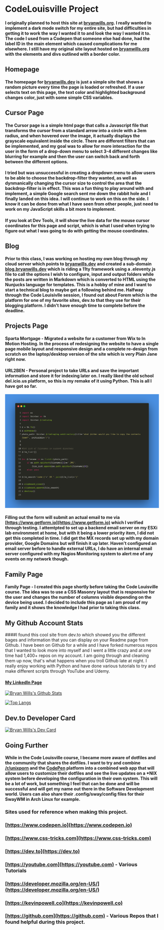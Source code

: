 # CodeLouisville Project

#### I originally planned to host this site at [bryanwills.org](https://bryanwills.org). I really wanted to implement a dark mode switch for my entire site, but had difficulties in getting it to work the way I wanted it to and look the way I wanted it to. The code I used from a Codepen that someone else had done, had the label ID in the main element which caused complications for me elsewhere. I still have my original site layout hosted on [bryanwills.org](https://bryanwills.org) with the elements and divs outlined with a border color.

## Homepage

#### The homepage for [bryanwills.dev](https://bryanwills.dev) is just a simple site that shows a random picture every time the page is loaded or refreshed. If a user selects text on this page, the text color and highlighted background changes color, just with some simple CSS variables.

## Cursor Page

#### The Cursor page is a simple html page that calls a Javascript file that transforms the cursor from a standard arrow into a circle with a 3em radius, and when hovered over the image, it actually displays the grayscale equivalent inside the circle. There are different filters that can be implemented, and my goal was to allow for more interaction for the user in the form of a drop-down menu to select 3-4 different changes like blurring for example and then the user can switch back and forth between the different options. 

#### I tried but was unsuccessful in creating a dropdown menu to allow users to be able to choose the backdrop-filter they wanted, as well as dynmanically changing the cursor size to control the area that the backdrop-filter is in effect. This was a fun thing to play around with and implement, a simple Google search sent me down the rabbit hole and I finally landed on this idea. I will continue to work on this on the side. I know it can be done from what I have seen from other people, just need to work on my JavaScript skills a bit more to implement.

#### If you look at Dev Tools, it will show the live data for the mouse cursor coordinates for this page and script, which is what I used when trying to figure out what I was going to do with getting the mouse coordinates.

## Blog
#### Prior to this class, I was working on hosting my own blog through my cloud server which points to [bryanwills.dev](https://bryanwills.dev) and created a sub-domain [blog.bryanwills.dev](https://blog.bryanwills.dev) which is riding a 11ty framework using a .eleventy.js file to call the options I wish to configure, input and output folders while the posts are written in Markdown which is converted to HTML using the Nunjucks language for templates. This is a hobby of mine and I want to start a technical blog to maybe get a following behind me. Halfway through the Code Louisivlle session, I found out about Forem which is the platform for one of my favorite sites, dev.to that they use for their blogging platform. I didn't have enough time to complete before the deadline.

## Projects Page
#### Sparta Mortgage - Migrated a website for a customer from Wix to In Motion Hosting. In the process of redesigning the website to have a single page mobile layout and responsive design and a complete re-design from scratch on the laptop/desktop version of the site which is very Plain Jane right now.

#### URL2BEN - Personal project to take URLs and save the important information and store it for indexing later on. I really liked the old school del.icio.us platform, so this is my remake of it using Python. This is all I have got so far.

<img src="https://github.com/bryanwills/CodeLouisville/blob/main/project/bryanwills.org/images/URL2BEN_carbon_code.png" width="600" alt="URL2BEN main.py source code progress">

#### Filling out the form will submit an actual email to me via [https://www.getform.io](https://www.getform.io) which I verified through testing. I attemtpted to set up a backend email server on my ESXi lab environment at home, but with it being a lower priority item, I did not get this completed in time. I did get the MX records set up with my domain provider, Google Domains but will finish it up later. Haven't configured an email server before to handle external URLs, I do have an internal email server configured with my Nagios Monitoring system to alert me of any events on my network though.

## Family Page
#### Family Page - I created this page shortly before taking the Code Louisville course. The idea was to use a CSS Masonry layout that is responsive for the user and changes the number of columns visible depending on the device being used. I decided to include this page as I am proud of my family and it shows the knowledge I had prior to taking this class.

## My Github Account Stats
####I found this cool site from dev.to which showed you the different bages and information that you can display on your Readme page from Github. I have been on Github for a while and I have forked numerous repos that I wanted to look more into myself and I went a little crazy and at one time had 1,400+ repos on my account. I am going through and cleaning them up now, that's what happens when you troll Github late at night. I really enjoy working with Python and have done various tutorials to try and make different scripts through YouTube and Udemy. 

#### [My LinkedIn Page](https://www.linkedin.com/in/bryan-wills/)

[![Bryan Wills's Github 
Stats](https://github-readme-stats.vercel.app/api?username=bryanwills&hide=prs&show_icons=true&theme=monokai&count_private=true)](https://github.com/bryanwills/github-readme-stats)

[![Top Langs](https://github-readme-stats.vercel.app/api/top-langs/?username=bryanwills&layout=compact&theme=monokai)](https://github.com/bryanwills/github-readme-stats)

## Dev.to Developer Card

<a href="https://app.daily.dev/bryanwi09"><img src="https://api.daily.dev/devcards/5f6b3c9b04ec4fefbbc33823439a6027.png?r=wm8" width="400" alt="Bryan Wills's Dev Card"/></a>

## Going Further
#### While in the Code Louisville course, I became more aware of dotfiles and the community that shares the dotfiles. I want to try and combine [/r/unixporn](https://www.reddit.com/r/unixporn/) and the [CodePen](https://www.codepen.io) platform into a combined web app that will allow users to customize their dotfiles and see the live updates on a *NIX system before developing the configuration in their own system. This will be a lot of work, but something I feel that can be done and will be successful and will get my name out there in the Software Development world. Users can also share their .config/sway/config files for their SwayWM in Arch Linux for example. 

### Sites used for reference when making this project.
### [https://www.codepen.io](https://www.codepen.io)<br>
### [https://www.css-tricks.com](https://www.css-tricks.com)<br>
### [https://dev.to](https://dev.to) 
### [https://youtube.com](https://youtube.com) - Various Tutorials<br>
### [https://developer.mozilla.org/en-US/](https://developer.mozilla.org/en-US/)<br>
### [https://kevinpowell.co](https://kevinpowell.co)<br>
### [https://github.com](https://github.com) - Various Repos that I found helpful during this project. <br>

